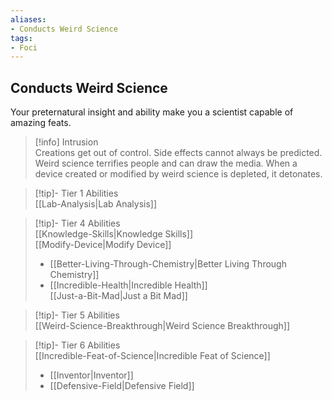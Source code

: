 ```yaml
---
aliases:
- Conducts Weird Science
tags:
- Foci
---
```


  
## Conducts Weird Science  
Your preternatural insight and ability make you a scientist capable of amazing feats.  
 >[!info] Intrusion  
>Creations get out of control. Side effects cannot always be predicted. Weird science terrifies people and can draw the media. When a device created or modified by weird science is depleted, it detonates.   

>[!tip]- Tier 1 Abilities  
>[[Lab-Analysis|Lab Analysis]]  

>[!tip]- Tier 4 Abilities  
>[[Knowledge-Skills|Knowledge Skills]]  
>[[Modify-Device|Modify Device]]  
>- [[Better-Living-Through-Chemistry|Better Living Through Chemistry]]  
>- [[Incredible-Health|Incredible Health]]  
>[[Just-a-Bit-Mad|Just a Bit Mad]]  

>[!tip]- Tier 5 Abilities  
>[[Weird-Science-Breakthrough|Weird Science Breakthrough]]  

>[!tip]- Tier 6 Abilities  
>[[Incredible-Feat-of-Science|Incredible Feat of Science]]  
>- [[Inventor|Inventor]]  
>- [[Defensive-Field|Defensive Field]]